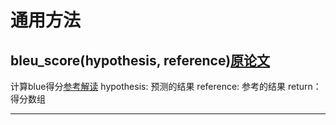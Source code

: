 # 通用方法

## bleu_score(hypothesis, reference)[原论文](https://aclanthology.org/P02-1040/)

计算blue得分[参考解读](https://zhuanlan.zhihu.com/p/404381278)
hypothesis: 预测的结果
reference: 参考的结果
return： 得分数组
* * *